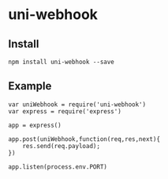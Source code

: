 # uni-webhook

## Install

`npm install uni-webhook --save`

## Example

```
var uniWebhook = require('uni-webhook')
var express = require('express')

app = express()

app.post(uniWebhook,function(req,res,next){
    res.send(req.payload);
})

app.listen(process.env.PORT)
```